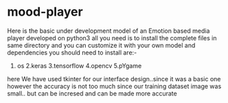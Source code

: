 # mood-player
Here is the basic under development model of an Emotion based media player developed on python3 
all you need is to install the complete files in same directory and you can customize it with your own model
and dependencies you should need to install are:-
1. os 
2.keras
3.tensorflow
4.opencv 
5.pYgame


here We have used tkinter for our interface design..since it was a basic one 
however the accuracy is not too much since our training dataset image was small..
but can be incresed and can be made more accurate
